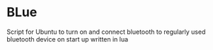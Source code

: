 # BLue
Script for Ubuntu to turn on and connect bluetooth to regularly used bluetooth device on start up written in lua
